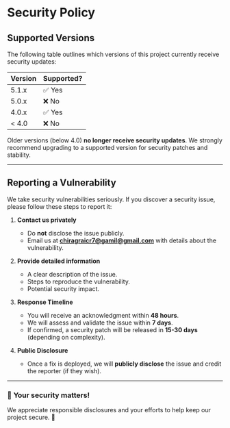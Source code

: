 # Security Policy

## Supported Versions

The following table outlines which versions of this project currently receive security updates:

| Version | Supported?         |
|---------|-------------------|
| 5.1.x   | ✅ Yes             |
| 5.0.x   | ❌ No              |
| 4.0.x   | ✅ Yes             |
| < 4.0   | ❌ No              |

Older versions (below 4.0) **no longer receive security updates**. We strongly recommend upgrading to a supported version for security patches and stability.

---

## Reporting a Vulnerability

We take security vulnerabilities seriously. If you discover a security issue, please follow these steps to report it:

1. **Contact us privately**  
   - Do **not** disclose the issue publicly.  
   - Email us at **[chiragraicr7@gamil@gmail.com](mailto:chiragraicr7@gamil.com)** with details about the vulnerability.

2. **Provide detailed information**  
   - A clear description of the issue.  
   - Steps to reproduce the vulnerability.  
   - Potential security impact.

3. **Response Timeline**  
   - You will receive an acknowledgment within **48 hours**.  
   - We will assess and validate the issue within **7 days**.  
   - If confirmed, a security patch will be released in **15-30 days** (depending on complexity).  

4. **Public Disclosure**  
   - Once a fix is deployed, we will **publicly disclose** the issue and credit the reporter (if they wish).  

---

### 🔐 **Your security matters!**  
We appreciate responsible disclosures and your efforts to help keep our project secure. 🚀  
